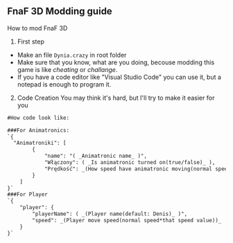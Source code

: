 ## FnaF 3D Modding guide

How to mod FnaF 3D
1. First step
 - Make an file `Dynia.crazy` in root folder
 - Make sure that you know, what are you doing, becouse modding this game is like *cheating* or _*challange*_.
 - If you have a code editor like "Visual Studio Code" you can use it, but a notepad is enough to program it.

2. Code Creation
You may think it's hard, but I'll try to make it easier for you
```markdown
#How code look like:

###For Animatronics:
`{
  "Animatroniki": [
        {
            "name": "( _Animatronic name_ )",
            "Włączony": ( _Is animatronic turned on(true/false)_ ),
            "Prędkość": _(How speed have animatronic moving(normal speed*that speed value))_
        }
    ]
}`
###For Player
`{
    "player": {
        "playerName": ( _(Player name(default: Denis)_ )",
        "speed": _(Player move speed(normal speed*that speed value))_
    }
}`
```
